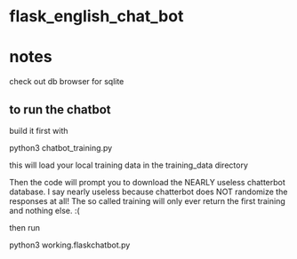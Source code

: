 # flask_english_chat_bot

# notes
check out db browser for sqlite

## to run the chatbot
build it first with 

python3 chatbot_training.py

this will load your local training data  in the training_data directory

Then the code will prompt you to download the NEARLY useless chatterbot database. I say nearly useless because chatterbot does NOT randomize the responses at all! The so called training will only ever return the first training and nothing else. :(

then run

python3 working.flaskchatbot.py


